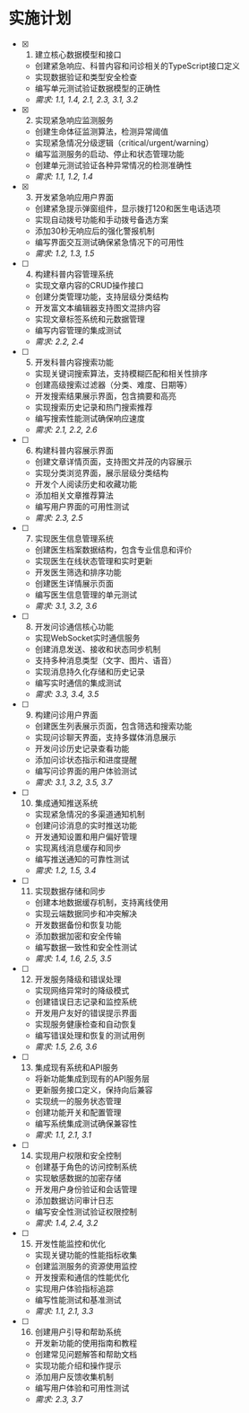  # 实施计划

- [x] 1. 建立核心数据模型和接口




  - 创建紧急响应、科普内容和问诊相关的TypeScript接口定义
  - 实现数据验证和类型安全检查
  - 编写单元测试验证数据模型的正确性
  - _需求: 1.1, 1.4, 2.1, 2.3, 3.1, 3.2_

- [x] 2. 实现紧急响应监测服务








  - 创建生命体征监测算法，检测异常阈值
  - 实现紧急情况分级逻辑（critical/urgent/warning）
  - 编写监测服务的启动、停止和状态管理功能
  - 创建单元测试验证各种异常情况的检测准确性
  - _需求: 1.1, 1.2, 1.4_

- [x] 3. 开发紧急响应用户界面




  - 创建紧急提示弹窗组件，显示拨打120和医生电话选项
  - 实现自动拨号功能和手动拨号备选方案
  - 添加30秒无响应后的强化警报机制
  - 编写界面交互测试确保紧急情况下的可用性
  - _需求: 1.2, 1.3, 1.5_

- [ ] 4. 构建科普内容管理系统
  - 实现文章内容的CRUD操作接口
  - 创建分类管理功能，支持层级分类结构
  - 开发富文本编辑器支持图文混排内容
  - 实现文章标签系统和元数据管理
  - 编写内容管理的集成测试
  - _需求: 2.2, 2.4_

- [ ] 5. 开发科普内容搜索功能
  - 实现关键词搜索算法，支持模糊匹配和相关性排序
  - 创建高级搜索过滤器（分类、难度、日期等）
  - 开发搜索结果展示界面，包含摘要和高亮
  - 实现搜索历史记录和热门搜索推荐
  - 编写搜索性能测试确保响应速度
  - _需求: 2.1, 2.2, 2.6_

- [ ] 6. 构建科普内容展示界面
  - 创建文章详情页面，支持图文并茂的内容展示
  - 实现分类浏览界面，展示层级分类结构
  - 开发个人阅读历史和收藏功能
  - 添加相关文章推荐算法
  - 编写用户界面的可用性测试
  - _需求: 2.3, 2.5_

- [ ] 7. 实现医生信息管理系统
  - 创建医生档案数据结构，包含专业信息和评价
  - 实现医生在线状态管理和实时更新
  - 开发医生筛选和排序功能
  - 创建医生详情展示页面
  - 编写医生信息管理的单元测试
  - _需求: 3.1, 3.2, 3.6_

- [ ] 8. 开发问诊通信核心功能
  - 实现WebSocket实时通信服务
  - 创建消息发送、接收和状态同步机制
  - 支持多种消息类型（文字、图片、语音）
  - 实现消息持久化存储和历史记录
  - 编写实时通信的集成测试
  - _需求: 3.3, 3.4, 3.5_

- [ ] 9. 构建问诊用户界面
  - 创建医生列表展示页面，包含筛选和搜索功能
  - 实现问诊聊天界面，支持多媒体消息展示
  - 开发问诊历史记录查看功能
  - 添加问诊状态指示和进度提醒
  - 编写问诊界面的用户体验测试
  - _需求: 3.1, 3.2, 3.5, 3.7_

- [ ] 10. 集成通知推送系统
  - 实现紧急情况的多渠道通知机制
  - 创建问诊消息的实时推送功能
  - 开发通知设置和用户偏好管理
  - 实现离线消息缓存和同步
  - 编写推送通知的可靠性测试
  - _需求: 1.2, 1.5, 3.4_

- [ ] 11. 实现数据存储和同步
  - 创建本地数据缓存机制，支持离线使用
  - 实现云端数据同步和冲突解决
  - 开发数据备份和恢复功能
  - 添加数据加密和安全传输
  - 编写数据一致性和安全性测试
  - _需求: 1.4, 1.6, 2.5, 3.5_

- [ ] 12. 开发服务降级和错误处理
  - 实现网络异常时的降级模式
  - 创建错误日志记录和监控系统
  - 开发用户友好的错误提示界面
  - 实现服务健康检查和自动恢复
  - 编写错误处理和恢复的测试用例
  - _需求: 1.5, 2.6, 3.6_

- [ ] 13. 集成现有系统和API服务
  - 将新功能集成到现有的API服务层
  - 更新服务接口定义，保持向后兼容
  - 实现统一的服务状态管理
  - 创建功能开关和配置管理
  - 编写系统集成测试确保兼容性
  - _需求: 1.1, 2.1, 3.1_

- [ ] 14. 实现用户权限和安全控制
  - 创建基于角色的访问控制系统
  - 实现敏感数据的加密存储
  - 开发用户身份验证和会话管理
  - 添加数据访问审计日志
  - 编写安全性测试验证权限控制
  - _需求: 1.4, 2.4, 3.2_

- [ ] 15. 开发性能监控和优化
  - 实现关键功能的性能指标收集
  - 创建监测服务的资源使用监控
  - 开发搜索和通信的性能优化
  - 实现用户体验指标追踪
  - 编写性能测试和基准测试
  - _需求: 1.1, 2.1, 3.3_

- [ ] 16. 创建用户引导和帮助系统
  - 开发新功能的使用指南和教程
  - 创建常见问题解答和帮助文档
  - 实现功能介绍和操作提示
  - 添加用户反馈收集机制
  - 编写用户体验和可用性测试
  - _需求: 2.3, 3.7_